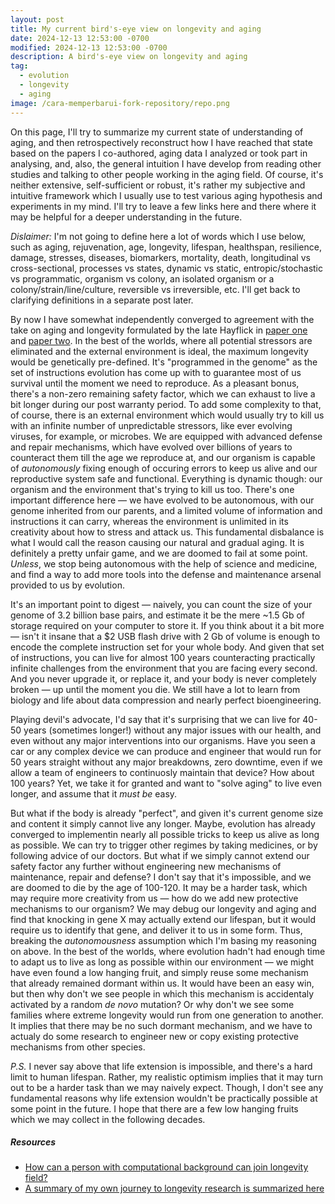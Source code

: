 ```yaml
---
layout: post
title: My current bird's-eye view on longevity and aging
date: 2024-12-13 12:53:00 -0700
modified: 2024-12-13 12:53:00 -0700
description: A bird's-eye view on longevity and aging
tag:
  - evolution
  - longevity
  - aging
image: /cara-memperbarui-fork-repository/repo.png
---
```


On this page, I'll try to summarize my current state of understanding of aging, and then retrospectively reconstruct how I have reached that state based on the papers I co-authored, aging data I analyzed or took part in analysing, and, also, the general intuition I have develop from reading other studies and talking to other people working in the aging field. Of course, it's neither extensive, self-sufficient or robust, it's rather my subjective and intuitive framework which I usually use to test various aging hypothesis and experiments in my mind. I'll try to leave a few links here and there where it may be helpful for a deeper understanding in the future.

*Dislaimer:* I'm not going to define here a lot of words which I use below, such as aging, rejuvenation, age, longevity, lifespan, healthspan, resilience, damage, stresses, diseases, biomarkers, mortality, death, longitudinal vs cross-sectional, processes vs states, dynamic vs static, entropic/stochastic vs programmatic, organism vs colony, an isolated organism or a colony/strain/line/culture, reversible vs irreversible, etc. I'll get back to clarifying definitions in a separate post later.

By now I have somewhat independently converged to agreement with the take on aging and longevity formulated by the late Hayflick in [paper one](https://doi.org/10.1371/journal.pgen.0030220) and [paper two](https://doi.org/10.1196/annals.1395.001). In the best of the worlds, where all potential stressors are eliminated and the external environment is ideal, the maximum longevity would be genetically pre-defined. It's "programmed in the genome" as the set of instructions evolution has come up with to guarantee most of us survival until the moment we need to reproduce. As a pleasant bonus, there's a non-zero remaining safety factor, which we can exhaust to live a bit longer during our post warranty period. To add some complexity to that, of course, there is an external environment which would usually try to kill us with an infinite number of unpredictable stressors, like ever evolving viruses, for example, or microbes. We are equipped with advanced defense and repair mechanisms, which have evolved over billions of years to counteract them till the age we reproduce at, and our organism is capable of *autonomously* fixing enough of occuring errors to keep us alive and our reproductive system safe and functional. Everything is dynamic though: our organism and the environment that's trying to kill us too. There's one important difference here — we have evolved to be autonomous, with our genome inherited from our parents, and a limited volume of information and instructions it can carry, whereas the environment is unlimited in its creativity about how to stress and attack us. This fundamental disbalance is what I would call the reason causing our natural and gradual aging. It is definitely a pretty unfair game, and we are doomed to fail at some point. *Unless*, we stop being autonomous with the help of science and medicine, and find a way to add more tools into the defense and maintenance arsenal provided to us by evolution.

It's an important point to digest — naively, you can count the size of your genome of 3.2 billion base pairs, and estimate it be the mere ~1.5 Gb of storage required on your computer to store it. If you think about it a bit more — isn't it insane that a $2 USB flash drive with 2 Gb of volume is enough to encode the complete instruction set for your whole body. And given that set of instructions, you can live for almost 100 years counteracting practically infinite challenges from the environment that you are facing every second. And you never upgrade it, or replace it, and your body is never completely broken — up until the moment you die. We still have a lot to learn from biology and life about data compression and nearly perfect bioengineering.

Playing devil's advocate, I'd say that it's surprising that we can live for 40-50 years (sometimes longer!) without any major issues with our health, and even without any major interventions into our organisms. Have you seen a car or any complex device we can produce and engineer that would run for 50 years straight without any major breakdowns, zero downtime, even if we allow a team of engineers to continuosly maintain that device? How about 100 years? Yet, we take it for granted and want to "solve aging" to live even longer, and assume that it *must be* easy.

But what if the body is already "perfect", and given it's current genome size and content it simply cannot live any longer. Maybe, evolution has already converged to implementin nearly all possible tricks to keep us alive as long as possible. We can try to trigger other regimes by taking medicines, or by following advice of our doctors. But what if we simply cannot extend our safety factor any further without engineering new mechanisms of maintenance, repair and defense? I don't say that it's impossible, and we are doomed to die by the age of 100-120. It may be a harder task, which may require more creativity from us — how do we add new protective mechanisms to our organism? We may debug our longevity and aging and find that knocking in gene X may actually extend our lifespan, but it would require us to identify that gene, and deliver it to us in some form. Thus, breaking the *autonomousness* assumption which I'm basing my reasoning on above. In the best of the worlds, where evolution hadn't had enough time to adapt us to live as long as possible within our environment — we might have even found a low hanging fruit, and simply reuse some mechanism that already remained dormant within us. It would have been an easy win, but then why don't we see people in which this mechanism is accidentaly activated by a random *de novo* mutation? Or why don't we see some families where extreme longevity would run from one generation to another. It implies that there may be no such dormant mechanism, and we have to actualy do some research to engineer new or copy existing protective mechanisms from other species.

*P.S.* I never say above that life extension is impossible, and there's a hard limit to human lifespan. Rather, my realistic optimism implies that it may turn out to be a harder task than we may naively expect. Though, I don't see any fundamental reasons why life extension wouldn't be practically possible at some point in the future. I hope that there are a few low hanging fruits which we may collect in the following decades.

##### Resources

- [How can a person with computational background can join longevity field?](/how-to-join-longevity-research)
- [A summary of my own journey to longevity research is summarized here](/my-path-to-longevity-research)